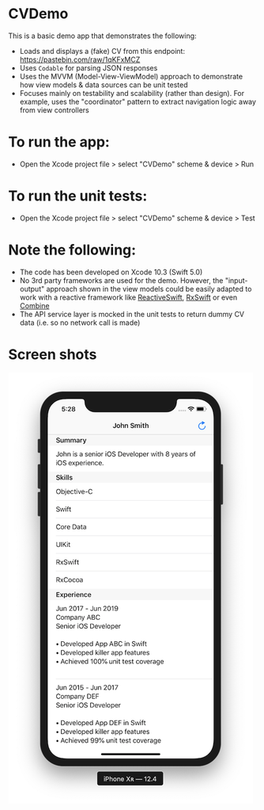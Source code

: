 # CVDemo

This is a basic demo app that demonstrates the following:

- Loads and displays a (fake) CV from this endpoint: https://pastebin.com/raw/1qKFxMCZ
- Uses `Codable` for parsing JSON responses
- Uses the MVVM (Model-View-ViewModel) approach to demonstrate how view models & data sources can be unit tested
- Focuses mainly on testability and scalability (rather than design). For example, uses the "coordinator" pattern to extract navigation logic away from view controllers

# To run the app:

- Open the Xcode project file > select "CVDemo" scheme & device > Run

# To run the unit tests:

- Open the Xcode project file > select "CVDemo" scheme & device > Test

# Note the following:

- The code has been developed on Xcode 10.3 (Swift 5.0)
- No 3rd party frameworks are used for the demo. However, the "input-output" approach shown in the view models could be easily adapted to work with a reactive framework like [ReactiveSwift](https://github.com/ReactiveCocoa/ReactiveSwift), [RxSwift](https://github.com/ReactiveX/RxSwift) or  even [Combine](https://developer.apple.com/documentation/combine)
- The API service layer is mocked in the unit tests to return dummy CV data (i.e. so no network call is made)

# Screen shots

![Alt text](/ScreenShots/cv-demo-screenshot-sept-2019.png?raw=true "Sample CV")
